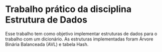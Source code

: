 # Trabalho prático da disciplina Estrutura de Dados

Esse trabalho tem como objetivo implementar estruturas de dados para o trabalho com um dicionário. 
As estruturas implementadas foram Árvore Binária Balanceada (AVL) e tabela Hash.
